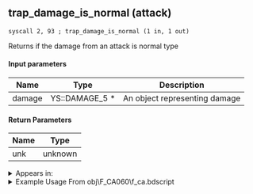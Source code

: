 ## trap_damage_is_normal (attack)

`syscall 2, 93 ; trap_damage_is_normal (1 in, 1 out)`

Returns if the damage from an attack is normal type

#### Input parameters
| Name | Type | Description
|------|------|------------
| damage   | YS::DAMAGE_5 *   | An object representing damage


#### Return Parameters
| Name | Type
|------|-----
| unk   | unknown   


<details>
	<summary>Appears in:</summary>
| filename | Entity (obj)
|----------|-------------
| obj\F_CA060\f_ca.bdscript       | ((F) ??? (CA))          
| obj\F_CA060_MEDAL\f_ca.bdscript       | ((F) ??? - Attackable floor? (MEDAL) (CA))          

</details>

<details>
	<summary>Example Usage From obj\F_CA060\f_ca.bdscript</summary>
```
L31:
 popToSp 4
 popToSp 0
 pushFromFSp 4
 syscall 2, 93 ; trap_damage_is_normal (1 in, 1 out)
 eqz 
 dup 
 jnz L48
 pushFromFSp 4
 syscall 2, 92 ; trap_damage_is_finish (1 in, 1 out)
 neqzv
```
</details>

